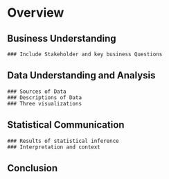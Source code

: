 # Overview
## Business Understanding
    ### Include Stakeholder and key business Questions
## Data Understanding and Analysis
    ### Sources of Data
    ### Descriptions of Data
    ### Three visualizations
## Statistical Communication
    ### Results of statistical inference
    ### Interpretation and context
## Conclusion